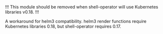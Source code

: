 !!! This module should be removed when shell-operator will use Kubernetes libraries v0.18. !!!

A workaround for helm3 compatibility. helm3 render functions require Kubernetes libraries 0.18, but shell-operator requires 0.17.

